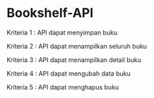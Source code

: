 # Bookshelf-API

Kriteria 1 : API dapat menyimpan buku

Kriteria 2 : API dapat menampilkan seluruh buku

Kriteria 3 : API dapat menampilkan detail buku

Kriteria 4 : API dapat mengubah data buku

Kriteria 5 : API dapat menghapus buku
